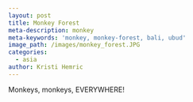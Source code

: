 ```yaml
---
layout: post
title: Monkey Forest
meta-description: monkey
meta-keywords: 'monkey, monkey-forest, bali, ubud'
image_path: /images/monkey_forest.JPG
categories:
  - asia
author: Kristi Hemric
---
```



Monkeys, monkeys, EVERYWHERE!